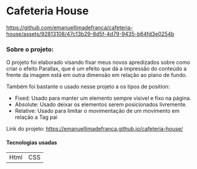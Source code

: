 <h1>Cafeteria House</h1>


https://github.com/emanuellimadefranca/cafeteria-house/assets/92813108/47c13b29-8d5f-4d79-9435-b64fd3e0254b


<h3>Sobre o projeto:</h3>
<p>O projeto foi elaborado visando fixar meus novos apredizados sobre como criar o efeito Parallax, que é um efeito que dá a impressão do conteúdo a frente da imagem está em outra dimensão em relação ao 
plano de fundo.</p>
<p>Também foi bastante o usado nesse projeto a os tipos de position:

- Fixed: Usado para manter um elemento sempre visivel e fixo na página.
- Absolute: Usado deixar os elementos serem posicionados livremente.
- Relative: Usado para limitar o movimentação de um movimento em relação a Tag pai

Link do projeto: https://emanuellimadefranca.github.io/cafeteria-house/
</p>

<h4>Tecnologias usadas</h4>
<table>
  <tr>
    <td>Html</td>
    <td>CSS</td>
  </tr>
</table>


